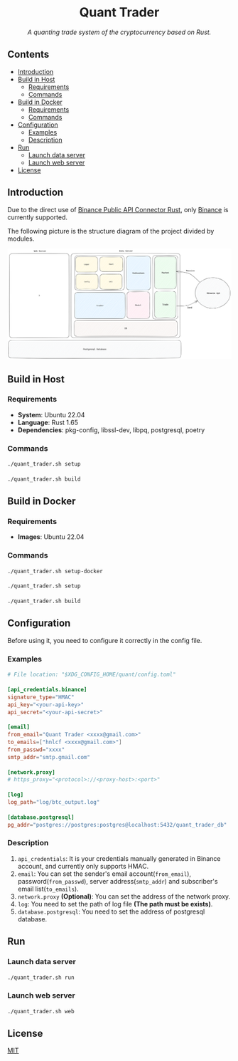 <div align="center">
    <h1> Quant Trader </h1>
    <i> A quanting trade system of the cryptocurrency based on Rust. </i>
</div>

## Contents

- [Introduction](#introduction)
- [Build in Host](#build-in-host)
  - [Requirements](#requirements)
  - [Commands](#commands)
- [Build in Docker](#build-in-docker)
  - [Requirements](#requirements)
  - [Commands](#commands)
- [Configuration](#configuration)
  - [Examples](#examples)
  - [Description](#description)
- [Run](#run)
  - [Launch data server](#launch-data-server)
  - [Launch web server](#launch-web-server)
- [License](#license)

## Introduction

Due to the direct use of [Binance Public API Connector Rust](https://github.com/binance/binance-spot-connector-rust), only [Binance](https://www.binance.com) is currently supported.

The following picture is the structure diagram of the project divided by modules.

![project-structure](docs/assets/project-structure.png)

## Build in Host

### Requirements

- **System**: Ubuntu 22.04
- **Language**: Rust 1.65
- **Dependencies**: pkg-config, libssl-dev, libpq, postgresql, poetry

### Commands

```bash
./quant_trader.sh setup

./quant_trader.sh build
```

## Build in Docker

### Requirements

- **Images**: Ubuntu 22.04

### Commands

```bash
./quant_trader.sh setup-docker

./quant_trader.sh setup

./quant_trader.sh build
```

## Configuration

Before using it, you need to configure it correctly in the config file.

### Examples

```toml
# File location: "$XDG_CONFIG_HOME/quant/config.toml"

[api_credentials.binance]
signature_type="HMAC"
api_key="<your-api-key>"
api_secret="<your-api-secret>"

[email]
from_email="Quant Trader <xxxx@gmail.com>"
to_emails=["hnlcf <xxxx@gmail.com>"]
from_passwd="xxxx"
smtp_addr="smtp.gmail.com"

[network.proxy]
# https_proxy="<protocol>://<proxy-host>:<port>"

[log]
log_path="log/btc_output.log"

[database.postgresql]
pg_addr="postgres://postgres:postgres@localhost:5432/quant_trader_db"

```

### Description

1. `api_credentials`: It is your credentials manually generated in Binance account, and currently only supports HMAC.
2. `email`: You can set the sender's email account(`from_email`), password(`from_passwd`), server address(`smtp_addr`) and subscriber's email list(`to_emails`).
3. `network.proxy` **(Optional)**: You can set the address of the network proxy.
4. `log`: You need to set the path of log file **(The path must be exists)**.
5. `database.postgresql`: You need to set the address of postgresql database.

## Run

### Launch data server

```bash
./quant_trader.sh run
```

### Launch web server

```bash
./quant_trader.sh web
```

## License

[MIT](./LICENSE)
